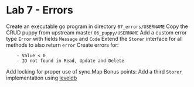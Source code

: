 # Lab 7 - Errors

Create an executable go program in directory `07_errors/USERNAME`
Copy the CRUD puppy from upstream master `06_puppy/USERNAME`
Add a custom error type `Error` with fields `Message` and `Code`
Extend the `Storer` interface for all methods to also return `error`
Create errors for:

        - Value < 0
        - ID not found in Read, Update and Delete

Add locking for proper use of sync.Map
Bonus points: Add a third `Storer` implementation using [leveldb](https://github.com/syndtr/goleveldb)